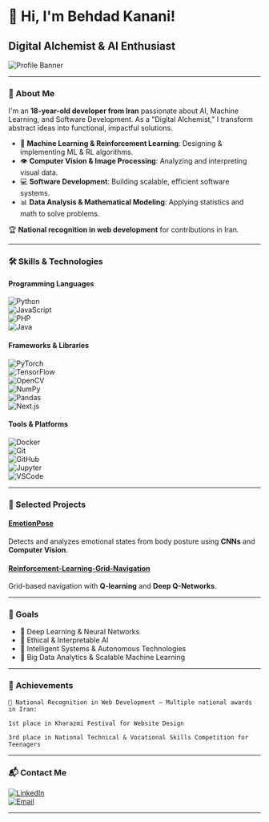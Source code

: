 # 👋 Hi, I'm Behdad Kanani!  
## Digital Alchemist & AI Enthusiast  

![Profile Banner](https://img.shields.io/badge/Behdad_Kanani-Digital_Alchemist-blueviolet?style=for-the-badge&logo=appveyor)  

---

### 👤 About Me

I'm an **18-year-old developer from Iran** passionate about AI, Machine Learning, and Software Development. As a "Digital Alchemist," I transform abstract ideas into functional, impactful solutions.  

- 🧠 **Machine Learning & Reinforcement Learning**: Designing & implementing ML & RL algorithms.  
- 👁️ **Computer Vision & Image Processing**: Analyzing and interpreting visual data.  
- 💻 **Software Development**: Building scalable, efficient software systems.  
- 📊 **Data Analysis & Mathematical Modeling**: Applying statistics and math to solve problems.  

🏆 **National recognition in web development** for contributions in Iran.  

---

### 🛠 Skills & Technologies

#### Programming Languages  
![Python](https://img.shields.io/badge/-Python-3776AB?style=for-the-badge&logo=python&logoColor=white)  
![JavaScript](https://img.shields.io/badge/-JavaScript-F7DF1E?style=for-the-badge&logo=javascript&logoColor=black)  
![PHP](https://img.shields.io/badge/-PHP-777BB4?style=for-the-badge&logo=php&logoColor=white)  
![Java](https://img.shields.io/badge/-Java-007396?style=for-the-badge&logo=java&logoColor=white)  

#### Frameworks & Libraries  
![PyTorch](https://img.shields.io/badge/-PyTorch-EE4C2C?style=for-the-badge&logo=pytorch&logoColor=white)  
![TensorFlow](https://img.shields.io/badge/-TensorFlow-FF6F00?style=for-the-badge&logo=tensorflow&logoColor=white)  
![OpenCV](https://img.shields.io/badge/-OpenCV-5C3EE8?style=for-the-badge&logo=opencv&logoColor=white)  
![NumPy](https://img.shields.io/badge/-NumPy-013243?style=for-the-badge&logo=numpy&logoColor=white)  
![Pandas](https://img.shields.io/badge/-Pandas-150458?style=for-the-badge&logo=pandas&logoColor=white)   
![Next.js](https://img.shields.io/badge/-Next.js-000000?style=for-the-badge&logo=nextdotjs&logoColor=white)  

#### Tools & Platforms  
![Docker](https://img.shields.io/badge/-Docker-2496ED?style=for-the-badge&logo=docker&logoColor=white)  
![Git](https://img.shields.io/badge/-Git-F05032?style=for-the-badge&logo=git&logoColor=white)  
![GitHub](https://img.shields.io/badge/-GitHub-181717?style=for-the-badge&logo=github&logoColor=white)  
![Jupyter](https://img.shields.io/badge/-Jupyter-F37626?style=for-the-badge&logo=jupyter&logoColor=white)  
![VSCode](https://img.shields.io/badge/-VSCode-007ACC?style=for-the-badge&logo=visual-studio-code&logoColor=white)  

---

### 📂 Selected Projects

#### [EmotionPose](https://github.com/Behdad-kanaani/EmotionPose)  
Detects and analyzes emotional states from body posture using **CNNs** and **Computer Vision**.  

#### [Reinforcement-Learning-Grid-Navigation](https://github.com/Behdad-kanaani/Reinforcement-Learning-Grid-Navigation)  
Grid-based navigation with **Q-learning** and **Deep Q-Networks**.  

---

### 🎯 Goals

- 🔹 Deep Learning & Neural Networks  
- 🔹 Ethical & Interpretable AI  
- 🔹 Intelligent Systems & Autonomous Technologies  
- 🔹 Big Data Analytics & Scalable Machine Learning  

---

### 🏅 Achievements

    🥇 National Recognition in Web Development – Multiple national awards in Iran:

    1st place in Kharazmi Festival for Website Design

    3rd place in National Technical & Vocational Skills Competition for Teenagers

---

### 📬 Contact Me

[![LinkedIn](https://img.shields.io/badge/-LinkedIn-0A66C2?style=for-the-badge&logo=linkedin&logoColor=white)](http://linkedin.com/in/behdad-kanani)  
[![Email](https://img.shields.io/badge/-Email-D14836?style=for-the-badge&logo=gmail&logoColor=white)](mailto:b8k.kanani@gmail.com)

---
